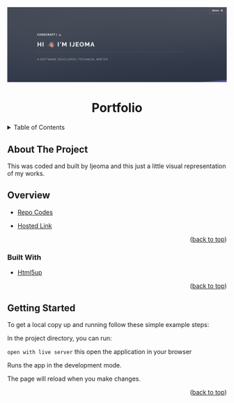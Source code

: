 <div id="top"></div>
<div align="center">
    <img src="./images/headstarter-portfolio.png" alt="portfolio">
</div>
<h1  align="center" > Portfolio</h1>
<!-- TABLE OF CONTENTS -->
<details>
  <summary>Table of Contents</summary>
  <ol>
    <li>
      <a href="#about-the-project">About The Project</a>
        <ul>
          <li><a href="#overview">Overview</a></li>
          <li><a href="#built-with">Built With</a></li>
          <li><a href="#getting-started">Getting Started</a></li>
        </ul>
    </li>      
  </ol>
</details>


## About The Project
This was coded and built by Ijeoma and this just a little visual representation of my works.



## Overview

* [Repo Codes]()


* [Hosted Link]()

<p align="right">(<a href="#top">back to top</a>)</p>

### Built With

* [Html5up](https://html5up.net/)

<p align="right">(<a href="#top">back to top</a>)</p>

## Getting Started
To get a local copy up and running follow these simple example steps:

In the project directory, you can run:

 `open with live server` this open the application in your browser

Runs the app in the development mode.

The page will reload when you make changes.


<p align="right">(<a href="#top">back to top</a>)</p>



